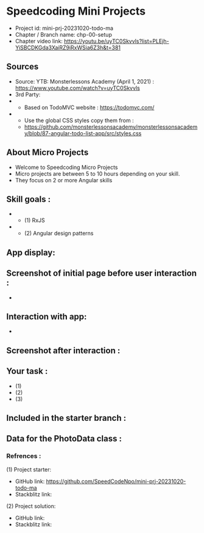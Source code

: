 # Speedcoding Mini Projects

- Project id: mini-prj-20231020-todo-ma
- Chapter / Branch name: chp-00-setup
- Chapter video link: https://youtu.be/uyTC0Skvvls?list=PLEjh-YiSBCDKGda3XaiRZ9iRxWSia6Z3h&t=381


## Sources
- Source: YTB: Monsterlessons Academy (April 1, 2021) : https://www.youtube.com/watch?v=uyTC0Skvvls
- 3rd Party: 
-   - Based on TodoMVC website :  https://todomvc.com/
-   - Use the global CSS styles copy them from : 
    - https://github.com/monsterlessonsacademy/monsterlessonsacademy/blob/87-angular-todo-list-app/src/styles.css

## About Micro Projects

- Welcome to Speedcoding Micro Projects
- Micro projects are between 5 to 10 hours depending on your skill.
- They focus on 2 or more Angular skills


## Skill goals :
- - (1) RxJS
- - (2) Angular design patterns

## App display:

  ## Screenshot of initial page before user interaction :

-
## Interaction with app:

-
## Screenshot after interaction :

## Your task :

- (1) 
- (2) 
- (3) 

## Included in the starter branch :

## Data for the PhotoData class :

### Refrences :

(1) Project starter:

- GitHub link: https://github.com/SpeedCodeNpo/mini-prj-20231020-todo-ma
- Stackblitz link:

(2) Project solution:

- GitHub link: 
- Stackblitz link: